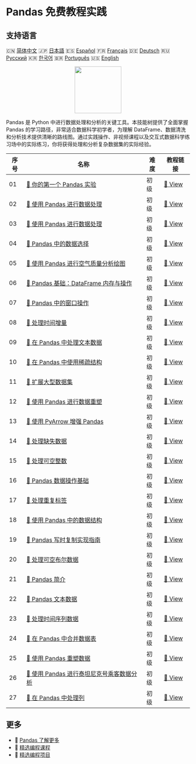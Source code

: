 # Pandas 免费教程实践

## 支持语言

🇨🇳 [简体中文](README_zh.md) 🇯🇵 [日本語](README_ja.md) 🇪🇸 [Español](README_es.md) 🇫🇷 [Français](README_fr.md) 🇩🇪 [Deutsch](README_de.md) 🇷🇺 [Русский](README_ru.md) 🇰🇷 [한국어](README_ko.md) 🇧🇷 [Português](README_pt.md) 🇺🇸 [English](README.md) 

<div align="center">
<img width="128px" src="https://file.labex.io/path/qhqKKAjZr3K5.png">
</div>

Pandas 是 Python 中进行数据处理和分析的关键工具。本技能树提供了全面掌握 Pandas 的学习路径，非常适合数据科学初学者，为理解 DataFrame、数据清洗和分析技术提供清晰的路线图。通过实践操作、非视频课程以及交互式数据科学练习场中的实际练习，你将获得处理和分析复杂数据集的实际经验。

|   序号 | 名称                                                                                                                                | 难度   | 教程链接                                                                                            |
|--------|-------------------------------------------------------------------------------------------------------------------------------------|--------|-----------------------------------------------------------------------------------------------------|
|     01 | [📖 你的第一个 Pandas 实验](https://labex.io/zh/tutorials/pandas-your-first-pandas-lab-92727)                                       | 初级   | [🔗 View](https://labex.io/zh/tutorials/pandas-your-first-pandas-lab-92727)                         |
|     02 | [📖 使用 Pandas 进行数据处理](https://labex.io/zh/tutorials/python-working-with-pandas-65430)                                       | 初级   | [🔗 View](https://labex.io/zh/tutorials/python-working-with-pandas-65430)                           |
|     03 | [📖 使用 Pandas 进行数据处理](https://labex.io/zh/tutorials/python-pandas-data-manipulation-65431)                                  | 初级   | [🔗 View](https://labex.io/zh/tutorials/python-pandas-data-manipulation-65431)                      |
|     04 | [📖 Pandas 中的数据选择](https://labex.io/zh/tutorials/python-data-selection-in-pandas-65432)                                       | 初级   | [🔗 View](https://labex.io/zh/tutorials/python-data-selection-in-pandas-65432)                      |
|     05 | [📖 使用 Pandas 进行空气质量分析绘图](https://labex.io/zh/tutorials/python-pandas-plotting-for-air-quality-analysis-65433)          | 初级   | [🔗 View](https://labex.io/zh/tutorials/python-pandas-plotting-for-air-quality-analysis-65433)      |
|     06 | [📖 Pandas 基础：DataFrame 内存与操作](https://labex.io/zh/tutorials/python-pandas-basics-dataframe-memory-and-operations-65446)    | 初级   | [🔗 View](https://labex.io/zh/tutorials/python-pandas-basics-dataframe-memory-and-operations-65446) |
|     07 | [📖 Pandas 中的窗口操作](https://labex.io/zh/tutorials/python-windowing-operations-in-pandas-65457)                                 | 初级   | [🔗 View](https://labex.io/zh/tutorials/python-windowing-operations-in-pandas-65457)                |
|     08 | [📖 处理时间增量](https://labex.io/zh/tutorials/python-working-with-time-deltas-65456)                                              | 初级   | [🔗 View](https://labex.io/zh/tutorials/python-working-with-time-deltas-65456)                      |
|     09 | [📖 在 Pandas 中处理文本数据](https://labex.io/zh/tutorials/python-text-data-handling-in-pandas-65455)                              | 初级   | [🔗 View](https://labex.io/zh/tutorials/python-text-data-handling-in-pandas-65455)                  |
|     10 | [📖 在 Pandas 中使用稀疏结构](https://labex.io/zh/tutorials/python-using-sparse-structures-in-pandas-65454)                         | 初级   | [🔗 View](https://labex.io/zh/tutorials/python-using-sparse-structures-in-pandas-65454)             |
|     11 | [📖 扩展大型数据集](https://labex.io/zh/tutorials/pandas-scaling-large-datasets-65453)                                              | 初级   | [🔗 View](https://labex.io/zh/tutorials/pandas-scaling-large-datasets-65453)                        |
|     12 | [📖 使用 Pandas 进行数据重塑](https://labex.io/zh/tutorials/python-data-reshaping-with-pandas-65452)                                | 初级   | [🔗 View](https://labex.io/zh/tutorials/python-data-reshaping-with-pandas-65452)                    |
|     13 | [📖 使用 PyArrow 增强 Pandas](https://labex.io/zh/tutorials/python-enhance-pandas-with-pyarrow-65451)                               | 初级   | [🔗 View](https://labex.io/zh/tutorials/python-enhance-pandas-with-pyarrow-65451)                   |
|     14 | [📖 处理缺失数据](https://labex.io/zh/tutorials/python-handling-missing-data-65449)                                                 | 初级   | [🔗 View](https://labex.io/zh/tutorials/python-handling-missing-data-65449)                         |
|     15 | [📖 处理可空整数](https://labex.io/zh/tutorials/python-working-with-nullable-integers-65448)                                        | 初级   | [🔗 View](https://labex.io/zh/tutorials/python-working-with-nullable-integers-65448)                |
|     16 | [📖 Pandas 数据操作基础](https://labex.io/zh/tutorials/python-pandas-data-manipulation-fundamentals-65447)                          | 初级   | [🔗 View](https://labex.io/zh/tutorials/python-pandas-data-manipulation-fundamentals-65447)         |
|     17 | [📖 处理重复标签](https://labex.io/zh/tutorials/python-handling-duplicate-labels-65444)                                             | 初级   | [🔗 View](https://labex.io/zh/tutorials/python-handling-duplicate-labels-65444)                     |
|     18 | [📖 使用 Pandas 中的数据结构](https://labex.io/zh/tutorials/python-working-with-data-structures-in-pandas-65443)                    | 初级   | [🔗 View](https://labex.io/zh/tutorials/python-working-with-data-structures-in-pandas-65443)        |
|     19 | [📖 Pandas 写时复制实现指南](https://labex.io/zh/tutorials/python-pandas-copy-on-write-implementation-guide-65442)                  | 初级   | [🔗 View](https://labex.io/zh/tutorials/python-pandas-copy-on-write-implementation-guide-65442)     |
|     20 | [📖 处理可空布尔数据](https://labex.io/zh/tutorials/python-working-with-nullable-boolean-data-65441)                                | 初级   | [🔗 View](https://labex.io/zh/tutorials/python-working-with-nullable-boolean-data-65441)            |
|     21 | [📖 Pandas 简介](https://labex.io/zh/tutorials/python-introduction-to-pandas-65440)                                                 | 初级   | [🔗 View](https://labex.io/zh/tutorials/python-introduction-to-pandas-65440)                        |
|     22 | [📖 Pandas 文本数据](https://labex.io/zh/tutorials/python-pandas-textual-data-65439)                                                | 初级   | [🔗 View](https://labex.io/zh/tutorials/python-pandas-textual-data-65439)                           |
|     23 | [📖 处理时间序列数据](https://labex.io/zh/tutorials/python-handling-time-series-data-65438)                                         | 初级   | [🔗 View](https://labex.io/zh/tutorials/python-handling-time-series-data-65438)                     |
|     24 | [📖 在 Pandas 中合并数据表](https://labex.io/zh/tutorials/python-combining-data-tables-in-pandas-65437)                             | 初级   | [🔗 View](https://labex.io/zh/tutorials/python-combining-data-tables-in-pandas-65437)               |
|     25 | [📖 使用 Pandas 重塑数据](https://labex.io/zh/tutorials/python-reshaping-data-with-pandas-65436)                                    | 初级   | [🔗 View](https://labex.io/zh/tutorials/python-reshaping-data-with-pandas-65436)                    |
|     26 | [📖 使用 Pandas 进行泰坦尼克号乘客数据分析](https://labex.io/zh/tutorials/python-titanic-passenger-data-analysis-with-pandas-65435) | 初级   | [🔗 View](https://labex.io/zh/tutorials/python-titanic-passenger-data-analysis-with-pandas-65435)   |
|     27 | [📖 在 Pandas 中处理列](https://labex.io/zh/tutorials/python-working-with-columns-in-pandas-65434)                                  | 初级   | [🔗 View](https://labex.io/zh/tutorials/python-working-with-columns-in-pandas-65434)                |

## 更多

- 🔗 [Pandas 了解更多](https://labex.io/zh/skilltrees/pandas)
- 🔗 [精选编程课程](https://github.com/labex-labs/awesome-programming-courses)
- 🔗 [精选编程项目](https://github.com/labex-labs/awesome-programming-projects)


